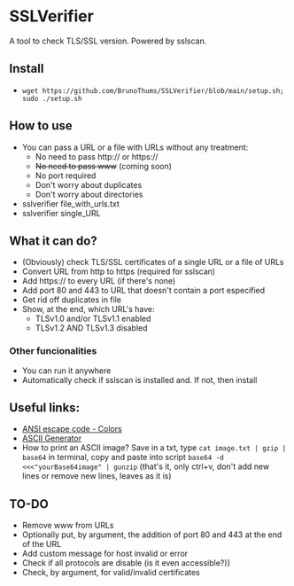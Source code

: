 # SSLVerifier
A tool to check TLS/SSL version. Powered by sslscan.

## Install
- `wget https://github.com/BrunoThums/SSLVerifier/blob/main/setup.sh; sudo ./setup.sh`
<!-- É possível mudar essa instalação. Baixe a ferramenta no linux/kali, dê permissão de execução para o setup.sh e faça o commit. Assim dará pra mudar para:
git clone https://github.com/BrunoThums/SSLVerifier.git; sudo SSLVerifier/setup.sh 
Só precisa ajustar o "local" do script, dentro dele. Porque senão ele não consegue se apagar
-->
## How to use
- You can pass a URL or a file with URLs without any treatment:
  - No need to pass http:// or https://
  - ~~No need to pass www~~ (coming soon)
  - No port required
  - Don't worry about duplicates
  - Don't worry about directories
- sslverifier file_with_urls.txt
- sslverifier single_URL

## What it can do?
- (Obviously) check TLS/SSL certificates of a single URL or a file of URLs
- Convert URL from http to https (required for sslscan)
- Add https:// to every URL (if there's none)
- Add port 80 and 443 to URL that doesn't contain a port especified
- Get rid off duplicates in file
- Show, at the end, which URL's have:
  - TLSv1.0 and/or TLSv1.1 enabled
  - TLSv1.2 AND TLSv1.3 disabled

### Other funcionalities
- You can run it anywhere
- Automatically check if sslscan is installed and. If not, then install

## Useful links:
- [ANSI escape code - Colors](https://en.wikipedia.org/wiki/ANSI_escape_code#Colors)
- [ASCII Generator](https://patorjk.com/software/taag/)
- How to print an ASCII image? Save in a txt, type `cat image.txt | gzip | base64` in terminal, copy and paste into script `base64 -d <<<"yourBase64image" | gunzip` (that's it, only ctrl+v, don't add new lines or remove new lines, leaves as it is)

## TO-DO
- Remove www from URLs
- Optionally put, by argument, the addition of port 80 and 443 at the end of the URL
- Add custom message for host invalid or error
- Check if all protocols are disable (is it even accessible?)]
- Check, by argument, for valid/invalid certificates


